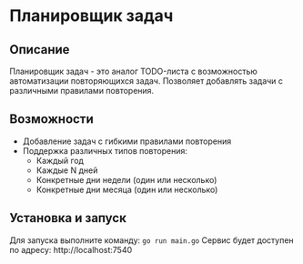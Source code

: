 # Планировщик задач

## Описание
Планировщик задач - это аналог TODO-листа с возможностью автоматизации повторяющихся задач. Позволяет добавлять задачи с различными правилами повторения.

## Возможности
- Добавление задач с гибкими правилами повторения
- Поддержка различных типов повторения:
  - Каждый год
  - Каждые N дней
  - Конкретные дни недели (один или несколько)
  - Конкретные дни месяца (один или несколько)

## Установка и запуск
Для запуска выполните команду:
`go run main.go`
Сервис будет доступен по адресу: http://localhost:7540
